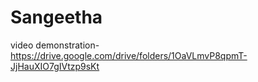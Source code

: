 # Sangeetha

video demonstration-https://drive.google.com/drive/folders/1OaVLmvP8qpmT-JjHauXIO7gIVtzp9sKt
